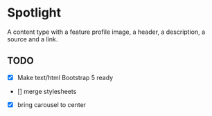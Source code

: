 # Spotlight

A content type with a feature profile image, a header, a description, a source and a link.

## TODO

- [x] Make text/html Bootstrap 5 ready
- [] merge stylesheets
- [x] bring carousel to center
